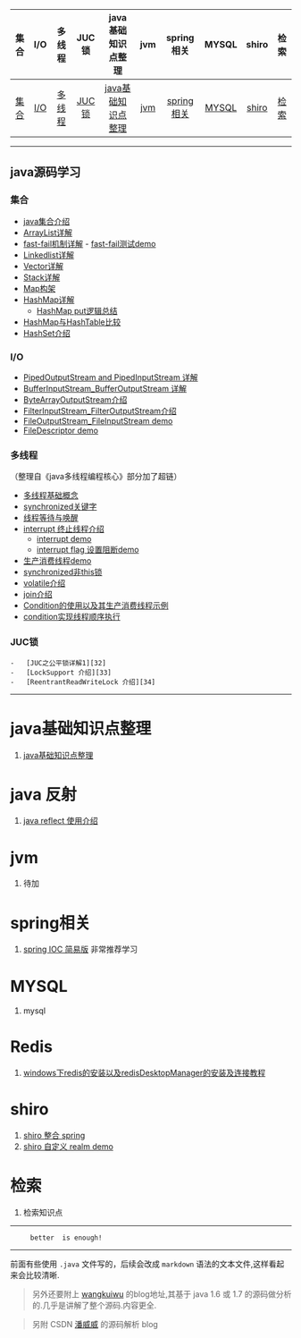 ﻿


| 集合 | I/O |多线程 | JUC锁|java基础知识点整理|jvm |spring 相关 |MYSQL |shiro|检索
| :----: | :----: | :----: | :----: | :----: | :----: | :----: |:----: | :----: | :----: | 
| [集合](#集合) | [I/O](#I/O)|[多线程](#多线程) | [JUC锁](#JUC锁)|[java基础知识点整理](#java基础知识点整理) |[jvm ](#jvm )| [spring相关](#spring相关)|[MYSQL](#MYSQL)|[shiro](#shiro)|[检索](#检索)|

---

## java源码学习
### 集合

  - [java集合介绍][2]
  - [ArrayList详解][3]
  - [fast-fail机制详解][4]
        - [fast-fail测试demo][5]
  - [Linkedlist详解][6]
  - [Vector详解][7]
  - [Stack详解][8]
  - [Map构架][9]
  - [HashMap详解][10]
     - [HashMap put逻辑总结][11]
  - [HashMap与HashTable比较][12]
  - [HashSet介绍][13]

### I/O 
- [PipedOutputStream and PipedInputStream 详解][14]
- [BufferInputStream_BufferOutputStream 详解][15]
- [ByteArrayOutputStream介绍][16]
- [FilterInputStream_FilterOutputStream介绍][17]
- [FileOutputStream_FileInputStream demo][18]
- [FileDescriptor demo][19]

### 多线程

（整理自《java多线程编程核心》部分加了超链） 
- [多线程基础概念][20]
- [synchronized关键字][21] 
- [线程等待与唤醒][22]
- [interrupt 终止线程介绍][23]
    - [interrupt demo][24]
    - [interrupt flag 设置阻断demo][25]
- [生产消费线程demo][26]
- [synchronized非this锁][27]  
- [volatile介绍][28]
- [join介绍][29]
- [Condition的使用以及其生产消费线程示例][30] 
- [condition实现线程顺序执行][31]

### JUC锁
    -   [JUC之公平锁详解1][32]
    -   [LockSupport 介绍][33]
    -   [ReentrantReadWriteLock 介绍][34]

---

# java基础知识点整理

1. [java基础知识点整理][35]

# java 反射
 1. [java reflect 使用介绍][36]

# jvm 
1. 待加

# spring相关
1. [spring IOC 简易版][37]  非常推荐学习

# MYSQL

 1. mysql 
 
# Redis
1. [windows下redis的安装以及redisDesktopManager的安装及连接教程][38] 

# shiro
 1. [shiro 整合 spring][39] 
 2. [shiro 自定义 realm demo][40]

# 检索

1. 检索知识点

---

         better  is enough!

---


前面有些使用 `.java` 文件写的，后续会改成 `markdown` 语法的文本文件,这样看起来会比较清晰.


> 另外还要附上 [wangkuiwu][41] 的blog地址,其基于 java 1.6 或 1.7 的源码做分析的.几乎是讲解了整个源码.内容更全.

> 另附 CSDN [潘威威][42] 的源码解析 blog



        
        
            

        


  [1]: i/o
  [2]: https://github.com/static-mkk/java8SourceLearn/blob/master/%E9%9B%86%E5%90%88/JavaCollection_.java
  [3]: https://github.com/static-mkk/java8SourceLearn/blob/master/%E9%9B%86%E5%90%88/ArrayListDetail.java
  [4]: https://github.com/static-mkk/java8SourceLearn/blob/master/%E9%9B%86%E5%90%88/fail_fast_detail.md
  [5]: https://github.com/static-mkk/java8SourceLearn/blob/master/%E9%9B%86%E5%90%88/fail_fast_demo.java
  [6]: https://github.com/static-mkk/java8SourceLearn/blob/master/%E9%9B%86%E5%90%88/LinkedListDeatil.java
  [7]: https://github.com/static-mkk/java8SourceLearn/blob/master/%E9%9B%86%E5%90%88/VectorDetail.java
  [8]: https://github.com/static-mkk/java8SourceLearn/blob/master/%E9%9B%86%E5%90%88/StackDetail.java
  [9]: https://github.com/static-mkk/java8SourceLearn/blob/master/%E9%9B%86%E5%90%88/Map%E6%9E%84%E6%9E%B6%E8%AF%A6%E8%A7%A3.md
  [10]: https://github.com/static-mkk/java8SourceLearn/blob/master/%E9%9B%86%E5%90%88/HashMap%E8%AF%A6%E8%A7%A3.md
  [11]: https://github.com/static-mkk/java8SourceLearn/blob/master/%E9%9B%86%E5%90%88/HashMap%E5%8E%9F%E7%90%86%E6%80%BB%E7%BB%93.md
  [12]: https://github.com/static-mkk/java8SourceLearn/blob/master/%E9%9B%86%E5%90%88/HashTable_HashMap%E6%AF%94%E8%BE%83.md
  [13]: https://github.com/static-mkk/java8SourceLearn/blob/master/%E9%9B%86%E5%90%88/HashSet%E4%BB%8B%E7%BB%8D.md
  [14]: https://github.com/static-mkk/java8SourceLearn/blob/master/I.O/PipedInputStream_PipedOutputStream.md
  [15]: https://github.com/static-mkk/java8SourceLearn/blob/master/I.O/BufferInputStream_BufferOutputStream.md
  [16]: https://github.com/static-mkk/java8SourceLearn/blob/master/I.O/ByteArrayOutputStream%E8%AF%A6%E8%A7%A3.md
  [17]: https://github.com/static-mkk/java8SourceLearn/blob/master/I.O/FilterInputStream_FilterOutputStream.md
  [18]: https://github.com/static-mkk/java8SourceLearn/blob/master/I.O/FileOutputStream_FileInputStream_demo.md
  [19]: https://github.com/static-mkk/java8SourceLearn/blob/master/I.O/FileDescriptor_demo.md
  [20]: https://github.com/static-mkk/java8SourceLearn/blob/master/thread/%E5%A4%9A%E7%BA%BF%E7%A8%8B_%E5%9F%BA%E7%A1%80%E6%A6%82%E5%BF%B5.md
  [21]: https://github.com/static-mkk/java8SourceLearn/blob/master/thread/synchronized%E5%85%B3%E9%94%AE%E5%AD%97.md
  [22]: https://github.com/static-mkk/java8SourceLearn/blob/master/thread/%E7%BA%BF%E7%A8%8B%E7%AD%89%E5%BE%85%E4%B8%8E%E5%94%A4%E9%86%92.md
  [23]: https://github.com/static-mkk/java8SourceLearn/blob/master/thread/Interrupt%E7%BB%88%E6%AD%A2%E7%BA%BF%E7%A8%8B%E4%BB%8B%E7%BB%8D.md
  [24]: https://github.com/static-mkk/java8SourceLearn/blob/master/thread/InterruptDemoOne.java
  [25]: https://github.com/static-mkk/java8SourceLearn/blob/master/thread/FlagInterruptThread.java
  [26]: https://github.com/static-mkk/java8SourceLearn/blob/master/thread/%E7%94%9F%E4%BA%A7%E6%B6%88%E8%B4%B9%E7%BA%BF%E7%A8%8Bdemo.md
  [27]: https://mp.csdn.net/mdeditor/79843747
  [28]: https://mp.csdn.net/mdeditor/79901661
  [29]: https://mp.csdn.net/mdeditor/79920177
  [30]: https://github.com/static-mkk/java8SourceLearn/blob/master/thread/Condition%E7%9A%84%E4%BD%BF%E7%94%A8%E4%BB%A5%E5%8F%8A%E5%85%B6%E7%94%9F%E4%BA%A7%E6%B6%88%E8%B4%B9%E7%BA%BF%E7%A8%8B%E7%A4%BA%E4%BE%8B.md
  [31]: https://github.com/static-mkk/java8SourceLearn/blob/master/thread/condition%E5%AE%9E%E7%8E%B0%E7%BA%BF%E7%A8%8B%E9%A1%BA%E5%BA%8F.md
  [32]: https://github.com/static-mkk/something/blob/master/thread/JUC%E4%B9%8B%E5%85%AC%E5%B9%B3%E9%94%81%E8%AF%A6%E8%A7%A31.md
  [33]: https://github.com/static-mkk/something/blob/master/thread/JUC/LockSupport.md
  [34]: https://github.com/static-mkk/something/blob/master/thread/JUC/ReentrantReadWriteLock.md
  [35]: https://github.com/static-mkk/something/blob/master/review/review_javapart.md
  [36]: https://github.com/static-mkk/something/blob/master/review/java_reflect.md
  [37]: https://github.com/static-mkk/something/tree/master/spring/spring-ioc
  [38]: https://github.com/static-mkk/something/blob/master/redis/windows%E4%B8%8Bredis%E7%9A%84%E5%AE%89%E8%A3%85%E4%BB%A5%E5%8F%8Aredisdesktop%E7%9A%84%E5%AE%89%E8%A3%85%E8%BF%9E%E6%8E%A5.md
  [39]: https://github.com/static-mkk/something/tree/master/shiro_about/shiro-spring
  [40]: https://github.com/static-mkk/something/tree/master/shiro_about/shiro-customRealm
  [41]: http://wangkuiwu.github.io
  [42]: http://blog.csdn.net/panweiwei1994